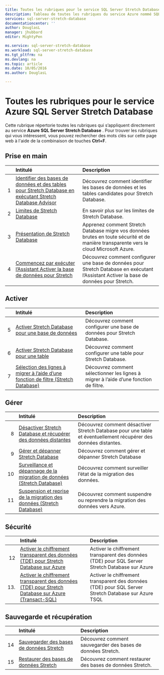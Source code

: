 ```yaml
---
title: Toutes les rubriques pour le service SQL Server Stretch Database | Microsoft Docs
description: Tableau de toutes les rubriques du service Azure nommé SQL Server Stretch Database qui existent sur http://azure.microsoft.com/documentation/articles/, titre et description.
services: sql-server-stretch-database
documentationcenter: ''
author: DouglasL
manager: jhubbard
editor: MightyPen

ms.service: sql-server-stretch-database
ms.workload: sql-server-stretch-database
ms.tgt_pltfrm: na
ms.devlang: na
ms.topic: article
ms.date: 10/05/2016
ms.author: DouglasL

---
```

# <a name="all-topics-for-azure-sql-server-stretch-database-service"></a>Toutes les rubriques pour le service Azure SQL Server Stretch Database
Cette rubrique répertorie toutes les rubriques qui s’appliquent directement au service **Azure SQL Server Stretch Database** . Pour trouver les rubriques qui vous intéressent, vous pouvez rechercher des mots clés sur cette page web à l'aide de la combinaison de touches **Ctrl+F**.

## <a name="get-started"></a>Prise en main
| &nbsp; | Intitulé | Description |
| ---:|:--- |:--- |
| 1 |[Identifier des bases de données et des tables pour Stretch Database en exécutant Stretch Database Advisor](sql-server-stretch-database-identify-databases.md) |Découvrez comment identifier les bases de données et les tables candidates pour Stretch Database. |
| 2 |[Limites de Stretch Database](sql-server-stretch-database-limitations.md) |En savoir plus sur les limites de Stretch Database. |
| 3 |[Présentation de Stretch Database](sql-server-stretch-database-overview.md) |Apprenez comment Stretch Database migre vos données brutes en toute sécurité et de manière transparente vers le cloud Microsoft Azure. |
| 4 |[Commencez par exécuter l’Assistant Activer la base de données pour Stretch](sql-server-stretch-database-wizard.md) |Découvrez comment configurer une base de données pour Stretch Database en exécutant l’Assistant Activer la base de données pour Stretch. |

## <a name="enable"></a>Activer
| &nbsp; | Intitulé | Description |
| ---:|:--- |:--- |
| 5 |[Activer Stretch Database pour une base de données](sql-server-stretch-database-enable-database.md) |Découvrez comment configurer une base de données pour Stretch Database. |
| 6 |[Activer Stretch Database pour une table](sql-server-stretch-database-enable-table.md) |Découvrez comment configurer une table pour Stretch Database. |
| 7 |[Sélection des lignes à migrer à l’aide d’une fonction de filtre (Stretch Database)](sql-server-stretch-database-predicate-function.md) |Découvrez comment sélectionner les lignes à migrer à l’aide d’une fonction de filtre. |

## <a name="manage"></a>Gérer
| &nbsp; | Intitulé | Description |
| ---:|:--- |:--- |
| 8 |[Désactiver Stretch Database et récupérer des données distantes](sql-server-stretch-database-disable.md) |Découvrez comment désactiver Stretch Database pour une table et éventuellement récupérer des données distantes. |
| 9 |[Gérer et dépanner Stretch Database](sql-server-stretch-database-manage.md) |Découvrez comment gérer et dépanner Stretch Database |
| 10 |[Surveillance et dépannage de la migration de données (Stretch Database)](sql-server-stretch-database-monitor.md) |Découvrez comment surveiller l’état de la migration des données. |
| 11 |[Suspension et reprise de la migration des données (Stretch Database)](sql-server-stretch-database-pause.md) |Découvrez comment suspendre ou reprendre la migration des données vers Azure. |

## <a name="security"></a>Sécurité
| &nbsp; | Intitulé | Description |
| ---:|:--- |:--- |
| 12 |[Activer le chiffrement transparent des données (TDE) pour Stretch Database sur Azure](sql-server-stretch-database-encryption-tde.md) |Activer le chiffrement transparent des données (TDE) pour SQL Server Stretch Database sur Azure |
| 13. |[Activer le chiffrement transparent des données (TDE) pour Stretch Database sur Azure (Transact-SQL)](sql-server-stretch-database-tde-tsql.md) |Activer le chiffrement transparent des données (TDE) pour SQL Server Stretch Database sur Azure TSQL |

## <a name="backup-and-recovery"></a>Sauvegarde et récupération
| &nbsp; | Intitulé | Description |
| ---:|:--- |:--- |
| 14 |[Sauvegarder des bases de données Stretch](sql-server-stretch-database-backup.md) |Découvrez comment sauvegarder des bases de données Stretch. |
| 15 |[Restaurer des bases de données Stretch](sql-server-stretch-database-restore.md) |Découvrez comment restaurer des bases de données Stretch. |

<!--HONumber=Oct16_HO2-->


